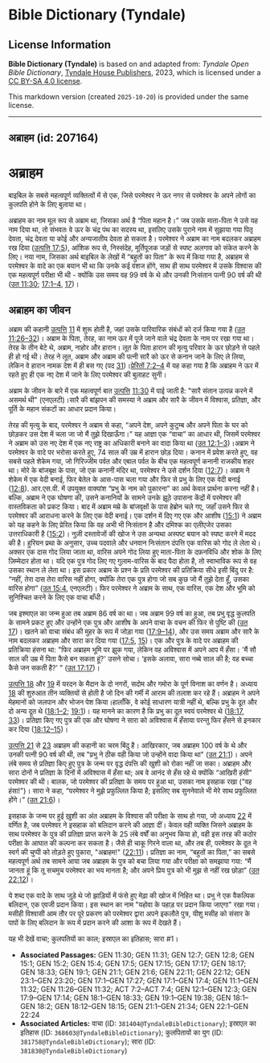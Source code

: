 # Bible Dictionary (Tyndale)

## License Information

**Bible Dictionary (Tyndale)** is based on and adapted from: _Tyndale Open Bible Dictionary_, [Tyndale House Publishers](https://tyndaleopenresources.com/), 2023, which is licensed under a [CC BY-SA 4.0 license](https://creativecommons.org/licenses/by-sa/4.0/legalcode.en).

This markdown version (created `2025-10-20`) is provided under the same license.



--------------------------------

## अब्राहम (id: 207164)

अब्राहम
=======

बाइबिल के सबसे महत्वपूर्ण व्यक्तित्वों में से एक, जिसे परमेश्वर ने ऊर नगर से परमेश्वर के अपने लोगों का कुलपति होने के लिए बुलाया था।

अब्राहम का नाम मूल रूप से अब्राम था, जिसका अर्थ है “पिता महान है।” जब उसके माता\-पिता ने उसे यह नाम दिया था, तो संभवतः वे ऊर के चंद्र पंथ का सदस्य था, इसलिए उसके पुराने नाम में सुझाया गया पितृ देवता, चंद्र देवता या कोई और अन्यजातीय देवता हो सकता है। परमेश्वर ने अब्राम का नाम बदलकर अब्राहम रख दिया ([उत्पत्ति 17:5](https://ref.ly/Gen17:5)), आंशिक रूप से, निस्संदेह, मूर्तिपूजक जड़ों से स्पष्ट अलगाव को संकेत करने के लिए। नया नाम, जिसका अर्थ बाइबिल के लेखों में “बहुतों का पिता” के रूप में किया गया है, अब्राहम से परमेश्वर के वादे का एक बयान भी था कि उनके कई वंशज होंगे, साथ ही साथ परमेश्वर में उसके विश्वास की एक महत्वपूर्ण परीक्षा भी थी \- क्योंकि उस समय वह 99 वर्ष के थे और उनकी निःसंतान पत्नी 90 वर्ष की थी ([उत 11:30](https://ref.ly/Gen11:30); [17:1–4](https://ref.ly/Gen17:1-Gen17:4), [17](https://ref.ly/Gen17:17))।

अब्राहम का जीवन
---------------

अब्राम की कहानी [उत्पत्ति](https://ref.ly/Gen17:5) [11](https://ref.ly/Gen11:1-Gen11:32) में शुरू होती है, जहां उसके पारिवारिक संबंधों को दर्ज किया गया है ([उत 11:26–32](https://ref.ly/Gen11:26-Gen11:32))। अब्राम के पिता, तेरह, का नाम ऊर में पूजे जाने वाले चंद्र देवता के नाम पर रखा गया था। तेरह के तीन बेटे थे, अब्राम, नाहोर और हारान। लूत के पिता हारान की मृत्यु परिवार के ऊर छोड़ने से पहले ही हो गई थी। तेरह ने लूत, अब्राम और अब्राम की पत्नी सारै को ऊर से कनान जाने के लिए ले लिया, लेकिन वे हारान नामक देश में ही बस गए (पद [31](https://ref.ly/Gen11:31))।[प्रेरितों 7:2–4](https://ref.ly/Acts7:2-Acts7:4) में यह कहा गया है कि अब्राहम ने ऊर में रहते हुए ही एक नए देश में जाने के लिए परमेश्वर की बुलाहट सुनी।

अब्राम के जीवन के बारे में एक महत्वपूर्ण बात [उत्पत्ति](https://ref.ly/Gen17:5) [11:30](https://ref.ly/Gen11:30) में पाई जाती है: "सारै संतान उत्पन्न करने में असमर्थ थी" (एनएलटी)।सारै की बांझपन की समस्या ने अब्राम और सारै के जीवन में विश्वास, प्रतिज्ञा, और पूर्ति के महान संकटों का आधार प्रदान किया।

तेरह की मृत्यु के बाद, परमेश्वर ने अब्राम से कहा, “अपने देश, अपने कुटुम्ब और अपने पिता के घर को छोड़कर उस देश में चला जा जो मैं तुझे दिखाऊँगा।” यह आज्ञा एक “वाचा” का आधार थी, जिसमें परमेश्वर ने अब्राम को उस नए देश में एक नए राष्ट्र का अधिकारी बनाने का वादा किया था ([उत 12:1–3](https://ref.ly/Gen12:1-Gen12:3))।अब्राम ने परमेश्वर के वादे पर भरोसा करते हुए, 74 साल की उम्र में हारान छोड़ दिया। कनान में प्रवेश करते हुए, वह सबसे पहले शेकेम गया, जो गिरिज्जीम पर्वत और एबाल पर्वत के बीच एक महत्वपूर्ण कनानी राजकीय शहर था। मोरे के बांजबृक्ष के पास, जो एक कनानी मंदिर था, परमेश्वर ने उसे दर्शन दिया ([12:7](https://ref.ly/Gen12:7))। अब्राम ने शेकेम में एक वेदी बनाई, फिर बेतेल के आस\-पास चला गया और फिर से प्रभु के लिए एक वेदी बनाई ([12:8](https://ref.ly/Gen12:8)). आर.एस.वी. में उपयुक्त वाक्यांश “प्रभु के नाम को पुकारना” का अर्थ केवल प्रार्थना करना नहीं है। बल्कि, अब्राम ने एक घोषणा की, उसने कनानियों के सामने उनके झूठे उपासना केंद्रों में परमेश्वर की वास्तविकता को प्रकट किया। बाद में अब्राम मम्रे के बांजवृक्षों के पास हेब्रोन चले गए, जहाँ उसने फिर से परमेश्वर की आराधना करने के लिए एक वेदी बनाई। एक दर्शन में दिए गए एक और आशीष ([15:1](https://ref.ly/Gen15:1)) ने अब्राम को यह कहने के लिए प्रेरित किया कि वह अभी भी निःसंतान है और दमिश्क का एलीएजेर उसका उत्तराधिकारी है ([15:2](https://ref.ly/Gen15:2))। नुज़ी दस्तावेजों की खोज ने उस अन्यथा अस्पष्ट बयान को स्पष्ट करने में मदद की है। हुरियन प्रथा के अनुसार, उच्च पदवाले और धनवान निःसंतान दंपत्ति एक वारिस को गोद ले लेता थे। अक्सर एक दास गोद लिया जाता था, वारिस अपने गोद लिया हुए माता\-पिता के दफ़नविधि और शोक के लिए ज़िम्मेदार होता था। यदि एक पुत्र गोद लिए गए गुलाम\-वारिस के बाद पैदा होता है, तो स्वाभाविक रूप से वह उसका स्थान ले लेता था। इस प्रकार अब्राम के प्रश्न के प्रति परमेश्वर की प्रतिक्रिया सीधे इसी बिंदु पर है: “नहीं, तेरा दास तेरा वारिस नहीं होगा, क्योंकि तेरा एक पुत्र होगा जो सब कुछ जो मैं तुझे देता हूँ, उसका वारिस होगा” ([उत 15:4](https://ref.ly/Gen15:4), एनएलटी)। फिर परमेश्वर ने अब्राम के साथ, एक वारिस, एक देश और भूमि को सुनिश्चित करने के लिए एक वाचा बाँधी।

जब इश्माएल का जन्म हुआ तब अब्राम 86 वर्ष का था। जब अब्राम 99 वर्ष का हुआ, तब प्रभु वृद्ध कुलपति के सामने प्रकट हुए और उन्होंने एक पुत्र और आशीष के अपने वाचा के वचन की फिर से पुष्टि की ([उत 17](https://ref.ly/Gen17:1-Gen17:27))। खतने को वाचा संबंध की मुहर के रूप में जोड़ा गया ([17:9–14](https://ref.ly/Gen17:9-Gen17:14)), और उस समय अब्राम और सारै के नाम बदलकर अब्राहम और सारा कर दिया गया ([17:5](https://ref.ly/Gen17:5), [15](https://ref.ly/Gen17:15))। एक और पुत्र के वादे पर अब्राहम की प्रतिक्रिया हंसना था: "फिर अब्राहम भूमि पर झुक गया, लेकिन वह अविश्वास में अपने आप में हँसा। 'मैं सौ साल की उम्र में पिता कैसे बन सकता हूं?' उसने सोचा। ‘इसके अलावा, सारा नब्बे साल की है; वह बच्चा कैसे जन सकती है?’ ” ([उत 17:17](https://ref.ly/Gen17:17))।

[उत्पत्ति 18](https://ref.ly/Gen18:1-Gen18:33) और [19](https://ref.ly/Gen19:1-Gen19:38) में यरदन के मैदान के दो नगरों, सदोम और गमोरा के पूर्ण विनाश का वर्णन है। अध्याय [18](https://ref.ly/Gen18:1-Gen18:33) की शुरुआत तीन व्यक्तियों से होती है जो दिन की गर्मी में आराम की तलाश कर रहे हैं। अब्राहम ने अपने मेहमानों को जलपान और भोजन पेश किया।हालाँकि, वे कोई साधारण यात्री नहीं थे, बल्कि प्रभु के दूत और दो अन्य दूत थे ([18:1–2](https://ref.ly/Gen18:1-Gen18:2); [19:1](https://ref.ly/Gen19:1))। यह मानने का कारण है कि प्रभु का दूत स्वयं परमेश्वर थे ([18:17](https://ref.ly/Gen18:17), [33](https://ref.ly/Gen18:33))। प्रतिज्ञा किए गए पुत्र की एक और घोषणा ने सारा को अविश्वास में हँसाया परन्तु फिर हँसने से इनकार कर दिया ([18:12–15](https://ref.ly/Gen18:12-Gen18:15))।

[उत्पत्ति 21](https://ref.ly/Gen21:1-Gen21:34) से [23](https://ref.ly/Gen23:1-Gen23:20) अब्राहम की कहानी का चरम बिंदु है। आखिरकार, जब अब्राहम 100 वर्ष के थे और उनकी पत्नी 90 वर्ष की थी, तब "प्रभु ने ठीक वही किया जो उन्होंने वादा किया था" ([उत 21:1](https://ref.ly/Gen21:1))। अपने लंबे समय से प्रतिज्ञा किए हुए पुत्र के जन्म पर वृद्ध दंपत्ति की खुशी को रोका नहीं जा सका। अब्राहम और सारा दोनों ने प्रतिज्ञा के दिनों में अविश्वास में हँसा था; अब वे आनंद से हँस रहे थे क्योंकि “आखिरी हंसी” परमेश्वर की थी। बालक, जो परमेश्वर की प्रतिज्ञा के समय पर हुआ था, उसका नाम इसहाक रखा ("वह हंसा!")। सारा ने कहा, “परमेश्वर ने मुझे प्रफुल्लित किया है; इसलिए सब सुननेवाले भी मेरे साथ प्रफुल्लित होंगे।” ([उत 21:6](https://ref.ly/Gen21:6))।

इसहाक के जन्म पर हुई ख़ुशी का अंत अब्राहम के विश्वास की परीक्षा के साथ हो गया, जो अध्याय [22](https://ref.ly/Gen22:1-Gen22:24) में वर्णित है, जब परमेश्वर ने इसहाक को बलिदान करने की आज्ञा दीं। केवल वही व्यक्ति जिसने अब्राहम के साथ परमेश्वर के पुत्र की प्रतिज्ञा प्राप्त करने के 25 लंबे वर्षों का अनुभव किया हो, वही इस तरह की कठोर परीक्षा के आघात की कल्पना कर सकता है। जैसे ही चाकू गिरने वाला था, और तब ही, परमेश्वर के दूत ने स्वर्ग की चुप्पी को तोड़ते हुए पुकारा, "अब्राहम!" ([22:11](https://ref.ly/Gen22:11))। प्रतिज्ञा का नाम, “बहुतों का पिता,” का सबसे महत्वपूर्ण अर्थ तब सामने आया जब अब्राहम के पुत्र को बचा लिया गया और परीक्षा को समझाया गया: “मैं जानता हूं कि तू सचमुच परमेश्वर का भय मानता है; और अपने प्रिय पुत्र को भी मुझ से नहीं रख छोड़ा” ([उत 22:12](https://ref.ly/Gen22:12))।

ये शब्द एक वादे के साथ जुड़े थे जो झाड़ियों में फंसे हुए मेढ़ा की खोज में निहित था। प्रभु ने एक वैकल्पिक बलिदान, एक एवजी प्रदान किया। इस स्थान का नाम "यहोवा के पहाड़ पर प्रदान किया जाएगा" रखा गया। मसीही विश्वासी आम तौर पर पूरे प्रकरण को परमेश्वर द्वारा अपने इकलौते पुत्र, यीशु मसीह को संसार के पापों के लिए बलिदान के रूप में प्रदान करने की आशा के रूप में देखते हैं।

यह भी देखें वाचा; कुलपतियों का काल; इस्राएल का इतिहास; सारा \#1।

* **Associated Passages:** GEN 11:30; GEN 11:31; GEN 12:7; GEN 12:8; GEN 15:1; GEN 15:2; GEN 15:4; GEN 17:5; GEN 17:15; GEN 17:17; GEN 18:17; GEN 18:33; GEN 19:1; GEN 21:1; GEN 21:6; GEN 22:11; GEN 22:12; GEN 23:1–GEN 23:20; GEN 17:1–GEN 17:27; GEN 17:1–GEN 17:4; GEN 11:1–GEN 11:32; GEN 11:26–GEN 11:32; ACT 7:2–ACT 7:4; GEN 12:1–GEN 12:3; GEN 17:9–GEN 17:14; GEN 18:1–GEN 18:33; GEN 19:1–GEN 19:38; GEN 18:1–GEN 18:2; GEN 18:12–GEN 18:15; GEN 21:1–GEN 21:34; GEN 22:1–GEN 22:24
* **Associated Articles:** वाचा (ID: `381404@TyndaleBibleDictionary`); इस्राएल का इतिहास  (ID: `368603@TyndaleBibleDictionary`); कुलपितायों का युग (ID: `381758@TyndaleBibleDictionary`); सारा (ID: `381830@TyndaleBibleDictionary`)

